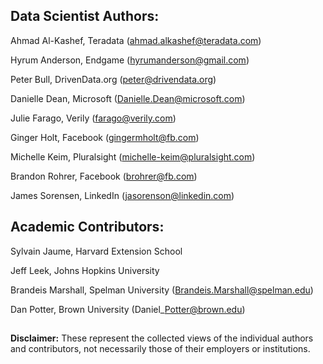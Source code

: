 ## Data Scientist Authors:

Ahmad Al-Kashef, Teradata (ahmad.alkashef@teradata.com)

Hyrum Anderson, Endgame (hyrumanderson@gmail.com)

Peter Bull, DrivenData.org (peter@drivendata.org)

Danielle Dean, Microsoft (Danielle.Dean@microsoft.com)

Julie Farago, Verily (farago@verily.com)

Ginger Holt, Facebook (gingermholt@fb.com) 

Michelle Keim, Pluralsight (michelle-keim@pluralsight.com)

Brandon Rohrer, Facebook (brohrer@fb.com)

James Sorensen, LinkedIn (jasorenson@linkedin.com)


## Academic Contributors:

Sylvain Jaume, Harvard Extension School

Jeff Leek, Johns Hopkins University

Brandeis Marshall, Spelman University (Brandeis.Marshall@spelman.edu)

Dan Potter, Brown University (Daniel\_Potter@brown.edu)

##

**Disclaimer:** These represent the collected views of the individual authors and contributors,
not necessarily those of their employers or institutions.
